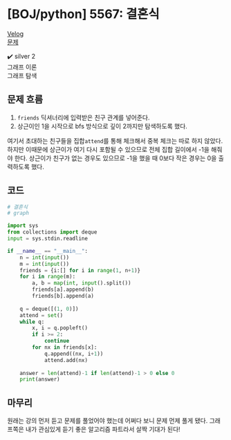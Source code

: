 # [BOJ/python] 5567: 결혼식

[Velog](https://velog.io/@semoon/BOJpython-5567-%EA%B2%B0%ED%98%BC%EC%8B%9D)<br>
[문제](https://www.acmicpc.net/problem/5567)

✔️ silver 2<br>
그래프 이론<br>
그래프 탐색<br>

## 문제 흐름

1. `friends` 딕셔너리에 입력받은 친구 관계를 넣어준다.
2. 상근이인 1을 시작으로 bfs 방식으로 깊이 2까지만 탐색하도록 했다.

여기서 초대하는 친구들을 집합`attend`를 통해 체크해서 중복 체크는 따로 하지 않았다.
하지만 이때문에 상근이가 여기 다시 포함될 수 있으므로 전체 집합 길이에서 -1을 해줘야 한다.
상근이가 친구가 없는 경우도 있으므로 -1을 했을 때 0보다 작은 경우는 0을 출력하도록 했다.

## 코드
```python
# 결혼식
# graph

import sys
from collections import deque
input = sys.stdin.readline

if __name__ == "__main__":
    n = int(input())
    m = int(input())
    friends = {i:[] for i in range(1, n+1)}
    for i in range(m):
        a, b = map(int, input().split())
        friends[a].append(b)
        friends[b].append(a)
    
    q = deque([(1, 0)])
    attend = set()
    while q:
        x, i = q.popleft()
        if i >= 2:
            continue
        for nx in friends[x]:
            q.append((nx, i+1))
            attend.add(nx)
    
    answer = len(attend)-1 if len(attend)-1 > 0 else 0
    print(answer)
```
## 마무리
원래는 강의 먼저 듣고 문제를 풀었어야 했는데 어쩌다 보니 문제 먼제 풀게 됐다.
그래프쪽은 내가 관심있게 듣기 좋은 알고리즘 파트라서 살짝 기대가 된다!
